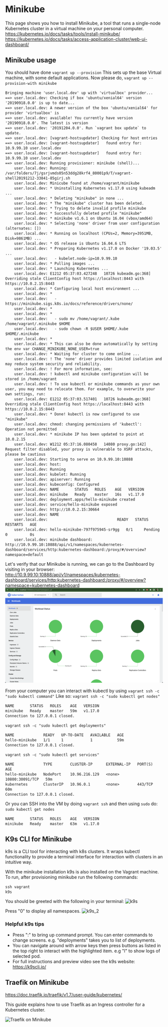 # Minikube
This page shows you how to install Minikube, a tool that runs a single-node Kubernetes cluster in a virtual machine on your personal computer.
https://kubernetes.io/docs/tasks/tools/install-minikube/
https://kubernetes.io/docs/tasks/access-application-cluster/web-ui-dashboard/

## Minikube usage

You should have done `vagrant up --provision` This sets up the base Virtual machine, with some default applications.
Now please do,
`vagrant up --provision-with minikube`
```
Bringing machine 'user.local.dev' up with 'virtualbox' provider...
==> user.local.dev: Checking if box 'ubuntu/xenial64' version '20190918.0.0' is up to date...
==> user.local.dev: A newer version of the box 'ubuntu/xenial64' for provider 'virtualbox' is
==> user.local.dev: available! You currently have version '20190918.0.0'. The latest is version
==> user.local.dev: '20191204.0.0'. Run `vagrant box update` to update.
==> user.local.dev: [vagrant-hostsupdater] Checking for host entries
==> user.local.dev: [vagrant-hostsupdater]   found entry for: 10.9.99.10 user.local.dev
==> user.local.dev: [vagrant-hostsupdater]   found entry for: 10.9.99.10 user.local.dev
==> user.local.dev: Running provisioner: minikube (shell)...
    user.local.dev: Running: /var/folders/7j/gsrjvmds05n53ddg28krf4_80001p9/T/vagrant-shell20191212-33841-85girj.sh
    user.local.dev: Minicube found at /home/vagrant/minikube
    user.local.dev: * Uninstalling Kubernetes v1.17.0 using kubeadm ...
    user.local.dev: * Deleting "minikube" in none ...
    user.local.dev: * The "minikube" cluster has been deleted.
    user.local.dev: * Trying to delete invalid profile minikube
    user.local.dev: * Successfully deleted profile "minikube"
    user.local.dev: * minikube v1.6.1 on Ubuntu 16.04 (vbox/amd64)
    user.local.dev: * Selecting 'none' driver from user configuration (alternates: [])
    user.local.dev: * Running on localhost (CPUs=2, Memory=3951MB, Disk=9861MB) ...
    user.local.dev: * OS release is Ubuntu 16.04.6 LTS
    user.local.dev: * Preparing Kubernetes v1.17.0 on Docker '19.03.5' ...
    user.local.dev:   - kubelet.node-ip=10.9.99.10
    user.local.dev: * Pulling images ...
    user.local.dev: * Launching Kubernetes ...
    user.local.dev: E1212 05:37:03.427248   10726 kubeadm.go:368] Overriding stale ClientConfig host https://localhost:8443 with https://10.0.2.15:8443
    user.local.dev: * Configuring local host environment ...
    user.local.dev: *
    user.local.dev:   - https://minikube.sigs.k8s.io/docs/reference/drivers/none/
    user.local.dev: *
    user.local.dev: *
    user.local.dev:   - sudo mv /home/vagrant/.kube /home/vagrant/.minikube $HOME
    user.local.dev:   - sudo chown -R $USER $HOME/.kube $HOME/.minikube
    user.local.dev: *
    user.local.dev: * This can also be done automatically by setting the env var CHANGE_MINIKUBE_NONE_USER=true
    user.local.dev: * Waiting for cluster to come online ...
    user.local.dev: ! The 'none' driver provides limited isolation and may reduce system security and reliability.
    user.local.dev: ! For more information, see:
    user.local.dev: ! kubectl and minikube configuration will be stored in /home/vagrant
    user.local.dev: ! To use kubectl or minikube commands as your own user, you may need to relocate them. For example, to overwrite your own settings, run:
    user.local.dev: E1212 05:37:03.517401   10726 kubeadm.go:368] Overriding stale ClientConfig host https://localhost:8443 with https://10.0.2.15:8443
    user.local.dev: * Done! kubectl is now configured to use "minikube"
    user.local.dev: chmod: changing permissions of 'kubectl': Operation not permitted
    user.local.dev: * minikube IP has been updated to point at 10.0.2.15
    user.local.dev: W1212 05:37:16.080458   14080 proxy.go:142] Request filter disabled, your proxy is vulnerable to XSRF attacks, please be cautious
    user.local.dev: Starting to serve on 10.9.99.10:10888
    user.local.dev: host:
    user.local.dev: Running
    user.local.dev: kubelet: Running
    user.local.dev: apiserver: Running
    user.local.dev: kubeconfig: Configured
    user.local.dev: NAME       STATUS   ROLES    AGE   VERSION
    user.local.dev: minikube   Ready    master   16s   v1.17.0
    user.local.dev: deployment.apps/hello-minikube created
    user.local.dev: service/hello-minikube exposed
    user.local.dev: http://10.0.2.15:30664
    user.local.dev: NAME
    user.local.dev:                               READY   STATUS    RESTARTS   AGE
    user.local.dev: hello-minikube-797f975945-sr9gg   0/1     Pending   0          0s
    user.local.dev: minikube dashboard: http://10.9.99.10:10888/api/v1/namespaces/kubernetes-dashboard/services/http:kubernetes-dashboard:/proxy/#/overview?namespace=default
```    
Let's verify that our Minikube is running, we can go to the Dashboard by visiting in your browser:
http://10.9.99.10:10888/api/v1/namespaces/kubernetes-dashboard/services/http:kubernetes-dashboard:/proxy/#/overview?namespace=kubernetes-dashboard
![Minikube](images/minikube.png?raw=true "Minikube")

From your computer you can interact with kubectl by using `vagrant ssh -c "sudo kubectl command"`
Like so:
`vagrant ssh -c "sudo kubectl get nodes"`                                           

```
NAME       STATUS   ROLES    AGE   VERSION
minikube   Ready    master   59m   v1.17.0
Connection to 127.0.0.1 closed.
```

`vagrant ssh -c "sudo kubectl get deployments"`

```
NAME             READY   UP-TO-DATE   AVAILABLE   AGE
hello-minikube   1/1     1            1           59m
Connection to 127.0.0.1 closed.
```

`vagrant ssh -c "sudo kubectl get services"`

```
NAME             TYPE        CLUSTER-IP      EXTERNAL-IP   PORT(S)           AGE
hello-minikube   NodePort    10.96.216.129   <none>        10800:30091/TCP   59m
kubernetes       ClusterIP   10.96.0.1       <none>        443/TCP           60m
Connection to 127.0.0.1 closed.
```

Or you can SSH into the VM by doing `vagrant ssh` and then using `sudo` do:
`sudo kubectl get nodes`

```
NAME       STATUS   ROLES    AGE   VERSION
minikube   Ready    master   63m   v1.17.0
```

## K9s CLI for Minikube
k9s is a CLI tool for interacting with k8s clusters. It wraps kubectl functionality to provide a terminal interface for interaction with clusters in an intuitive way. 

With the minikube installation k9s is also installed on the Vagrant machine. To run, after provisioning minikube run the following commands:
```
ssh vagrant
k9s
```
You should be greeted with the following in your terminal:
![k9s](images/k9s_screenshot1.png?raw=true "k9s")

Press "0" to display all namespaces. 
![k9s_2](images/k9s_screenshot2.png?raw=true "k9s_2")
### Helpful k9s tips
- Press ":" to bring up command prompt. You can enter commands to change screens. e.g. "deployments" takes you to list of deployments.
- You can navigate around with arrow keys then press buttons as listed in the top right to interact with the highlighted item. e.g "l" to show logs of selected pod. 
- For full instructions and preview video see the k9s website: https://k9scli.io/
  

## Traefik on Minikube
https://doc.traefik.io/traefik/v1.7/user-guide/kubernetes/

This guide explains how to use Traefik as an Ingress controller for a Kubernetes cluster.

![Traefik on Minikube](images/minikube-traefik-dashboard.png?raw=true "Traefik on Minikube")